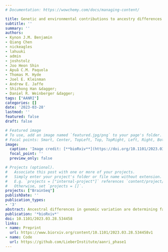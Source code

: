 ```yaml
---
# Documentation: https://wowchemy.com/docs/managing-content/

title: Genetic and environmental contributions to ancestry differences in gene expression in the human brain
subtitle: ''
summary: ''
authors:
- Kynon J.M. Benjamin
- Qiang Chen
- nickeagles
- lahuuki
- admin
- joshstolz
- Joo Heon Shin
- Apuã C.M. Paquola
- Thomas M. Hyde
- Joel E. Kleinman
- Andrew E. Jaffe
- Shizhong Han &dagger;
- Daniel R. Weinberger &dagger;
tags: ["AANRI"]
categories: []
date: '2023-03-28'
lastmod: ''
featured: false
draft: false

# Featured image
# To use, add an image named `featured.jpg/png` to your page's folder.
# Focal points: Smart, Center, TopLeft, Top, TopRight, Left, Right, BottomLeft, Bottom, BottomRight.
image:
  caption: 'Image credit: [**bioRxiv**](https://doi.org/10.1101/2023.03.28.534458)'
  focal_point: ''
  preview_only: false

# Projects (optional).
#   Associate this post with one or more of your projects.
#   Simply enter your project's folder or file name without extension.
#   E.g. `projects = ["internal-project"]` references `content/project/deep-learning/index.md`.
#   Otherwise, set `projects = []`.
projects: ["BrainSeq"]
publishDate: ''
publication_types:
- '3'
abstract: Ancestral differences in genomic variation are determining factors in gene regulation; however, most gene expression studies have been limited to European ancestry samples or adjusted for ancestry to identify ancestry-independent associations. We instead examined the impact of genetic ancestry on gene expression and DNA methylation (DNAm) in admixed African/Black American neurotypical individuals to untangle effects of genetic and environmental factors. Ancestry-associated differentially expressed genes (DEGs), transcripts, and gene networks, while notably not implicating neurons, are enriched for genes related to immune response and vascular tissue and explain up to 26% of heritability for ischemic stroke, 27% of heritability for Parkinson’s disease, and 30% of heritability for Alzhemier’s disease. Ancestry-associated DEGs also show general enrichment for heritability of diverse immune-related traits but depletion for psychiatric-related traits. The cell-type enrichments and direction of effects vary by brain region. These DEGs are less evolutionarily constrained and are largely explained by genetic variations; roughly 15% are predicted by DNAm variation implicating environmental exposures. We also compared Black and White Americans, confirming most of these ancestry-associated DEGs. Our results highlight how environment and genetic background affect genetic ancestry differences in gene expression in the human brain and affect risk for brain illness.
publication: '*bioRxiv*'
doi: 10.1101/2023.03.28.534458
links:
- name: Preprint
  url: https://www.biorxiv.org/content/10.1101/2023.03.28.534458v1
- name: Code
  url: https://github.com/LieberInstitute/aanri_phase1
---
```

